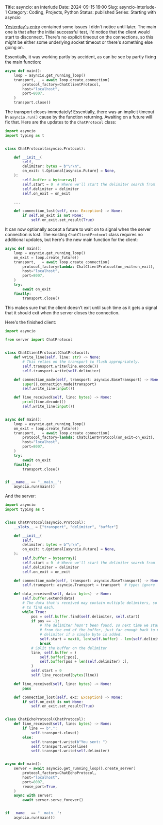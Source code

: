 Title: asyncio: an interlude
Date: 2024-09-15 16:00
Slug: asyncio-interlude-1
Category: Coding, Projects, Python
Status: published
Series: Starting with asyncio

[Yesterday's entry]({filename}asyncio-clients.md) contained some issues I didn't notice until later. The main one is that after the initial successful test, I'd notice that the client would start to disconnect. There's no explicit timeout on the connections, so this might be either some underlying socket timeout or there's something else going on.

Essentially, it was working partly by accident, as can be see by partly fixing the main function:

```python
async def main():
    loop = asyncio.get_running_loop()
    transport, _ = await loop.create_connection(
        protocol_factory=ChatClientProtocol,
        host="localhost",
        port=8007,
    )
    transport.close()
```

The transport closes immedately! Essentially, there was an implicit timeout in `asyncio.run()` cause by the function returning. Awaiting on a future will fix that. Here are the updates to the `ChatProtocol` class:

```python
import asyncio
import typing as t


class ChatProtocol(asyncio.Protocol):

    def __init__(
        self,
        delimiter: bytes = b"\r\n",
        on_exit: t.Optional[asyncio.Future] = None,
    ):
        self.buffer = bytearray()
        self.start = 0  # Where we'll start the delimiter search from
        self.delimiter = delimiter
        self.on_exit = on_exit

    ...

    def connection_lost(self, exc: Exception) -> None:
        if self.on_exit is not None:
            self.on_exit.set_result(True)
```

It can now optionally accept a future to wait on to signal when the server connection is lost. The existing `ChatClientProtocol` class requires no additional updates, but here's the new main function for the client:

```python
async def main():
    loop = asyncio.get_running_loop()
    on_exit = loop.create_future()
    transport, _ = await loop.create_connection(
        protocol_factory=lambda: ChatClientProtocol(on_exit=on_exit),
        host="localhost",
        port=8007,
    )
    try:
        await on_exit
    finally:
        transport.close()
```

This makes sure that the client doesn't exit until such time as it gets a signal that it should exit when the server closes the connection.

Here's the finished client:

```python
import asyncio

from server import ChatProtocol


class ChatClientProtocol(ChatProtocol):
    def write_line(self, line: str) -> None:
        # This relies on the transport to flush appropriately.
        self.transport.write(line.encode())
        self.transport.write(self.delimiter)

    def connection_made(self, transport: asyncio.BaseTransport) -> None:
        super().connection_made(transport)
        self.write_line(input())

    def line_received(self, line: bytes) -> None:
        print(line.decode())
        self.write_line(input())


async def main():
    loop = asyncio.get_running_loop()
    on_exit = loop.create_future()
    transport, _ = await loop.create_connection(
        protocol_factory=lambda: ChatClientProtocol(on_exit=on_exit),
        host="localhost",
        port=8007,
    )
    try:
        await on_exit
    finally:
        transport.close()


if __name__ == "__main__":
    asyncio.run(main())
```

And the server:

```python
import asyncio
import typing as t


class ChatProtocol(asyncio.Protocol):
    __slots__ = ["transport", "delimiter", "buffer"]

    def __init__(
        self,
        delimiter: bytes = b"\r\n",
        on_exit: t.Optional[asyncio.Future] = None,
    ):
        self.buffer = bytearray()
        self.start = 0  # Where we'll start the delimiter search from
        self.delimiter = delimiter
        self.on_exit = on_exit

    def connection_made(self, transport: asyncio.BaseTransport) -> None:
        self.transport: asyncio.Transport = transport  # type: ignore

    def data_received(self, data: bytes) -> None:
        self.buffer.extend(data)
        # The data that's received may contain multiple delimiters, so we try
        # to find each.
        while True:
            pos = self.buffer.find(self.delimiter, self.start)
            if pos == -1:
                # The delimiter hasn't been found, so next time we start checking
                # from the end of the buffer, just far enough back to match the
                # delimiter if a single byte is added.
                self.start = max(0, len(self.buffer) - len(self.delimiter) + 1)
                break
            # Split the buffer on the delimiter
            line, self.buffer = (
                self.buffer[:pos],
                self.buffer[pos + len(self.delimiter) :],
            )
            self.start = 0
            self.line_received(bytes(line))

    def line_received(self, line: bytes) -> None:
        pass

    def connection_lost(self, exc: Exception) -> None:
        if self.on_exit is not None:
            self.on_exit.set_result(True)


class ChatEchoProtocol(ChatProtocol):
    def line_received(self, line: bytes) -> None:
        if line == b".":
            self.transport.close()
        else:
            self.transport.write(b"You sent: ")
            self.transport.write(line)
            self.transport.write(self.delimiter)


async def main():
    server = await asyncio.get_running_loop().create_server(
        protocol_factory=ChatEchoProtocol,
        host="localhost",
        port=8007,
        reuse_port=True,
    )
    async with server:
        await server.serve_forever()


if __name__ == "__main__":
    asyncio.run(main())
```
